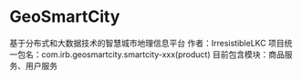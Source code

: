# GeoSmartCity
基于分布式和大数据技术的智慧城市地理信息平台
作者：IrresistibleLKC
项目统一包名：com.irb.geosmartcity.smartcity-xxx(product)
目前包含模块：商品服务、用户服务
